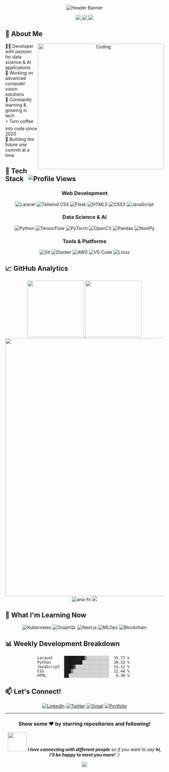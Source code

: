 <div align="center">
  
![Header Banner](https://capsule-render.vercel.app/api?type=waving&color=gradient&height=300&section=header&text=Ana-FX&fontSize=90&fontAlignY=38&desc=Developer%20|%20Data%20Scientist%20|%20Computer%20Vision%20Expert&descAlignY=60&animation=fadeIn)

<a href="https://github.com/ana-fx">
  <img src="https://img.shields.io/badge/GitHub-100000?style=for-the-badge&logo=github&logoColor=white"/>
</a>
<a href="https://www.linkedin.com/in/aan-r-642208127/">
  <img src="https://img.shields.io/badge/LinkedIn-0077B5?style=for-the-badge&logo=linkedin&logoColor=white"/>
</a>
<a href="mailto:aanjr38@gmail.com">
  <img src="https://img.shields.io/badge/Email-D14836?style=for-the-badge&logo=gmail&logoColor=white"/>
</a>

</div>

## 💫 About Me

<div align="center">
  <img align="right" alt="Coding" width="400" src="https://cdn.dribbble.com/users/1162077/screenshots/3848914/programmer.gif">
</div>

👨‍💻 Developer with passion for data science & AI applications
<br>🔭 Working on advanced computer vision solutions
<br>🌱 Constantly learning & growing in tech
<br>⚡ Turn coffee into code since 2020
<br>🚀 Building the future one commit at a time

## 🚀 Tech Stack &nbsp; ![Profile Views](https://komarev.com/ghpvc/?username=ana-fx&color=blueviolet&style=for-the-badge)

<div align="center">
  
### Web Development
![Laravel](https://img.shields.io/badge/Laravel-FF2D20?style=for-the-badge&logo=laravel&logoColor=white)
![Tailwind CSS](https://img.shields.io/badge/Tailwind_CSS-38B2AC?style=for-the-badge&logo=tailwind-css&logoColor=white)
![Flask](https://img.shields.io/badge/Flask-000000?style=for-the-badge&logo=flask&logoColor=white)
![HTML5](https://img.shields.io/badge/HTML5-E34F26?style=for-the-badge&logo=html5&logoColor=white)
![CSS3](https://img.shields.io/badge/CSS3-1572B6?style=for-the-badge&logo=css3&logoColor=white)
![JavaScript](https://img.shields.io/badge/JavaScript-F7DF1E?style=for-the-badge&logo=javascript&logoColor=black)

### Data Science & AI
![Python](https://img.shields.io/badge/Python-3776AB?style=for-the-badge&logo=python&logoColor=white)
![TensorFlow](https://img.shields.io/badge/TensorFlow-FF6F00?style=for-the-badge&logo=tensorflow&logoColor=white)
![PyTorch](https://img.shields.io/badge/PyTorch-EE4C2C?style=for-the-badge&logo=pytorch&logoColor=white)
![OpenCV](https://img.shields.io/badge/OpenCV-5C3EE8?style=for-the-badge&logo=opencv&logoColor=white)
![Pandas](https://img.shields.io/badge/Pandas-150458?style=for-the-badge&logo=pandas&logoColor=white)
![NumPy](https://img.shields.io/badge/NumPy-013243?style=for-the-badge&logo=numpy&logoColor=white)

### Tools & Platforms
![Git](https://img.shields.io/badge/Git-F05032?style=for-the-badge&logo=git&logoColor=white)
![Docker](https://img.shields.io/badge/Docker-2496ED?style=for-the-badge&logo=docker&logoColor=white)
![AWS](https://img.shields.io/badge/AWS-232F3E?style=for-the-badge&logo=amazon-aws&logoColor=white)
![VS Code](https://img.shields.io/badge/VS_Code-007ACC?style=for-the-badge&logo=visual-studio-code&logoColor=white)
![Linux](https://img.shields.io/badge/Linux-FCC624?style=for-the-badge&logo=linux&logoColor=black)

</div>

## 📈 GitHub Analytics

<div align="center">
  
  <a href="https://github.com/ana-fx">
    <img height="180em" src="https://github-readme-stats.vercel.app/api?username=ana-fx&show_icons=true&theme=tokyonight&include_all_commits=true&count_private=true&hide_border=true&border_radius=15&bg_color=0D1117" />
    <img height="180em" src="https://github-readme-stats.vercel.app/api/top-langs/?username=ana-fx&layout=compact&langs_count=7&theme=tokyonight&hide_border=true&border_radius=15&bg_color=0D1117" />
  </a>
  
  <img width="820em" src="https://github-profile-summary-cards.vercel.app/api/cards/profile-details?username=ana-fx&theme=tokyonight" />
  
  <img src="https://github-readme-streak-stats.herokuapp.com/?user=ana-fx&theme=tokyonight&hide_border=true&border_radius=15&background=0D1117" alt="ana-fx" />
  
  <img src="https://github-readme-activity-graph.vercel.app/graph?username=ana-fx&bg_color=0D1117&color=5BCDEC&line=5BCDEC&point=FFFFFF&hide_border=true" />

</div>

## 🌱 What I'm Learning Now

<div align="center">
  
![Kubernetes](https://img.shields.io/badge/Kubernetes-326CE5?style=for-the-badge&logo=kubernetes&logoColor=white)
![GraphQL](https://img.shields.io/badge/GraphQL-E10098?style=for-the-badge&logo=graphql&logoColor=white)
![Next.js](https://img.shields.io/badge/Next.js-000000?style=for-the-badge&logo=next.js&logoColor=white)
![MLOps](https://img.shields.io/badge/MLOps-3DDC84?style=for-the-badge&logo=nvidia&logoColor=white)
![Blockchain](https://img.shields.io/badge/Blockchain-121D33?style=for-the-badge&logo=bitcoin&logoColor=white)

</div>

## 📊 Weekly Development Breakdown

<div align="center">
  
<!--START_SECTION:waka-->
```text
Laravel     █████████▒░░░░░░░░░░  35.77 % 
Python      ████████░░░░░░░░░░░░  30.33 % 
JavaScript  ████▓░░░░░░░░░░░░░░░  15.12 % 
CSS         ███▒░░░░░░░░░░░░░░░░  12.48 % 
HTML        ██░░░░░░░░░░░░░░░░░░   6.30 % 
```
<!--END_SECTION:waka-->

</div>

## 📫 Let's Connect!

<div align="center">
  
[![LinkedIn](https://img.shields.io/badge/LinkedIn-0077B5?style=for-the-badge&logo=linkedin&logoColor=white)](https://linkedin.com/in/ana-fx)
[![Twitter](https://img.shields.io/badge/Twitter-1DA1F2?style=for-the-badge&logo=twitter&logoColor=white)](https://twitter.com/ana_fx)
[![Gmail](https://img.shields.io/badge/Gmail-D14836?style=for-the-badge&logo=gmail&logoColor=white)](mailto:email@example.com)
[![Portfolio](https://img.shields.io/badge/Portfolio-000000?style=for-the-badge&logo=About.me&logoColor=white)](https://yourwebsite.com)

</div>

---

<div align="center">
  
### Show some ❤️ by starring repositories and following!

<img src="https://media.giphy.com/media/LnQjpWaON8nhr21vNW/giphy.gif" width="60"> <em><b>I love connecting with different people</b> so if you want to say <b>hi, I'll be happy to meet you more!</b> :)</em>

![](https://capsule-render.vercel.app/api?type=waving&color=gradient&height=100&section=footer)

</div>
